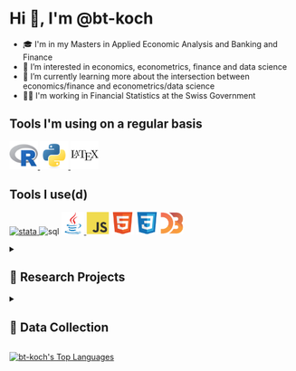 <h1 align="left">Hi 👋, I'm @bt-koch</h1>

<!-- <img align="right" src="https://media.giphy.com/media/l378c04F2fjeZ7vH2/giphy.gif" alt="gif" width = "400" /> -->

- 🎓 I'm in my Masters in Applied Economic Analysis and Banking and Finance
- 👀 I’m interested in economics, econometrics, finance and data science
- 🌱 I’m currently learning more about the intersection between economics/finance and econometrics/data science
- 👨‍💻 I'm working in Financial Statistics at the Swiss Government

<h2 align="left">Tools I'm using on a regular basis</h2>

<a href="https://www.r-project.org" target="_blank" rel="noreferrer"> <img
      src="https://raw.githubusercontent.com/devicons/devicon/master/icons/r/r-original.svg" alt="r"
      width="50" height="50" /> </a>
<a href="https://www.python.org" target="_blank" rel="noreferrer"> <img
      src="https://raw.githubusercontent.com/devicons/devicon/master/icons/python/python-original.svg" alt="python"
      width="50" height="50" /> </a>
<a href="https://www.latex-project.org" target="_blank" rel="noreferrer"> <img
      src="https://github.com/devicons/devicon/blob/master/icons/latex/latex-original.svg" alt="latex"
      width="50" height="50" /> </a>
      
<h2 align="left">Tools I use(d)</h2>
      

<a href="https://www.stata.com" target="_blank" rel="noreferrer"> <img
      src="https://upload.wikimedia.org/wikipedia/commons/5/5c/Stata_Logo.svg" alt="stata"
      width="50" height="50" /> </a>
 <a target="_blank" rel="noreferrer"> <img
      src="https://img.icons8.com/external-flaticons-lineal-color-flat-icons/344/external-sql-computer-programming-flaticons-lineal-color-flat-icons.png" alt="sql"
      width="50" height="50" /> </a>
<a href="https://www.java.com" target="_blank" rel="noreferrer"> <img
      src="https://raw.githubusercontent.com/devicons/devicon/master/icons/java/java-original.svg" alt="java"
      width="40" height="40" /> </a>
<a> <img
      src="https://raw.githubusercontent.com/devicons/devicon/master/icons/javascript/javascript-original.svg" alt="javascript"
      width="40" height="40" /> </a>
<a> <img
      src="https://raw.githubusercontent.com/devicons/devicon/master/icons/html5/html5-original.svg" alt="html5"
      width="40" height="40" /> </a>
<a> <img
      src="https://github.com/devicons/devicon/blob/master/icons/css3/css3-original.svg" alt="css3"
      width="40" height="40" /> </a>
<a> <img
      src="https://raw.githubusercontent.com/devicons/devicon/master/icons/d3js/d3js-original.svg" alt="d3js"
      width="40" height="40" /> </a>

<p align="center">



</p>

<details close> 
  <summary><h2>🔬 Research Projects</h2></summary>
      
  <p align="left">
    <a href="https://github.com/bt-koch/optipod"><img width="278" src="https://denvercoder1-github-readme-stats.vercel.app/api/pin/?username=bt-koch&repo=optipod&theme=react&bg_color=1F222E&title_color=F85D7F&hide_border=true&icon_color=F8D866&show_icons=false" alt="optipod"></a>
      
<a href="https://github.com/bt-koch/ML-in-Economics"><img width="278" src="https://denvercoder1-github-readme-stats.vercel.app/api/pin/?username=bt-koch&repo=ML-in-Economics&theme=react&bg_color=1F222E&title_color=F85D7F&hide_border=true&icon_color=F8D866&show_icons=false" alt="ML-in-Economics"></a>
  </p>
</details>

<details close> 
  <summary><h2>💾 Data Collection</h2></summary>
      
  <p align="left">
    <a href="https://github.com/bt-koch/ivolR"><img width="278" src="https://denvercoder1-github-readme-stats.vercel.app/api/pin/?username=bt-koch&repo=ivolR&theme=react&bg_color=1F222E&title_color=F85D7F&hide_border=true&icon_color=F8D866&show_icons=false" alt="ivolR"></a>
      
<a href="https://github.com/bt-koch/refinipy"><img width="278" src="https://denvercoder1-github-readme-stats.vercel.app/api/pin/?username=bt-koch&repo=refinipy&theme=react&bg_color=1F222E&title_color=F85D7F&hide_border=true&icon_color=F8D866&show_icons=false" alt="refinipy"></a>

<a href="https://github.com/bt-koch/scrape-classictrader"><img width="278" src="https://denvercoder1-github-readme-stats.vercel.app/api/pin/?username=bt-koch&repo=scrape-classictrader&theme=react&bg_color=1F222E&title_color=F85D7F&hide_border=true&icon_color=F8D866&show_icons=false" alt="scrape-classictrader"></a>
  </p>
</details>

<a href="https://github.com/anuraghazra/github-readme-stats"><img alt="bt-koch's Top Languages" src="https://denvercoder1-github-readme-stats.vercel.app/api/top-langs/?username=bt-koch&langs_count=8&layout=compact&theme=react&hide_border=true&bg_color=1F222E&title_color=F85D7F&icon_color=F8D866&hide=Jupyter%20Notebook,Roff" height="192px"/></a>

